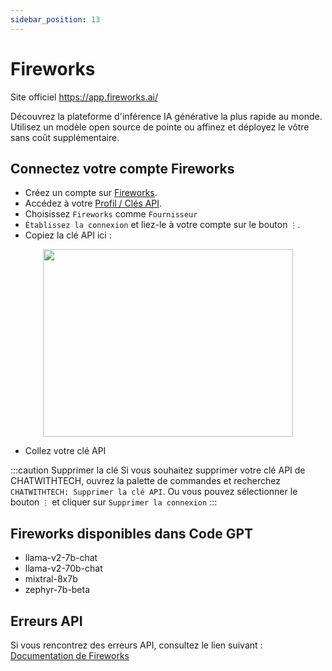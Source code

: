 ```yaml
---
sidebar_position: 13
---
```


# Fireworks
Site officiel https://app.fireworks.ai/

Découvrez la plateforme d'inférence IA générative la plus rapide au monde. Utilisez un modèle open source de pointe ou affinez et déployez le vôtre sans coût supplémentaire.

## Connectez votre compte Fireworks
- Créez un compte sur [Fireworks](https://app.fireworks.ai/login).
- Accédez à votre [Profil / Clés API](https://app.fireworks.ai/users?tab=apps).
- Choisissez `Fireworks` comme `Fournisseur`
- `Établissez la connexion` et liez-le à votre compte sur le bouton `⋮`.
- Copiez la clé API ici :

<p align="center">
      <img width="400" height="300" src="https://github.com/davila7/code-gpt-docs/assets/37567214/e2b9485f-d2d8-4c35-99f4-fecce81ffeb0" />
</p>
  
- Collez votre clé API


:::caution Supprimer la clé
Si vous souhaitez supprimer votre clé API de CHATWITHTECH, ouvrez la palette de commandes et recherchez `CHATWITHTECH: Supprimer la clé API`. Ou vous pouvez sélectionner le bouton `⋮` et cliquer sur `Supprimer la connexion`
:::

## Fireworks disponibles dans Code GPT
- llama-v2-7b-chat
- llama-v2-70b-chat
- mixtral-8x7b
- zephyr-7b-beta

## Erreurs API
Si vous rencontrez des erreurs API, consultez le lien suivant : [Documentation de Fireworks](https://readme.fireworks.ai/docs)

